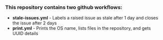 ### This repository contains two github workflows:
  - **stale-issues.yml** - Labels a raised issue as stale after 1 day and closes the issue after 2 days
  - **print.yml** - Prints the OS name, lists files in the repository, and gets UUID details
